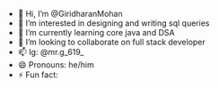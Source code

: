 - 👋 Hi, I’m @GiridharanMohan
- 👀 I’m interested in designing and writing sql queries
- 🌱 I’m currently learning core java and DSA
- 💞️ I’m looking to collaborate on full stack developer
- 📫 Ig: @mr.g_619_ 
- 😄 Pronouns: he/him
- ⚡ Fun fact: 

<!---
GiridharanMohan/GiridharanMohan is a ✨ special ✨ repository because its `README.md` (this file) appears on your GitHub profile.
You can click the Preview link to take a look at your changes.
--->
